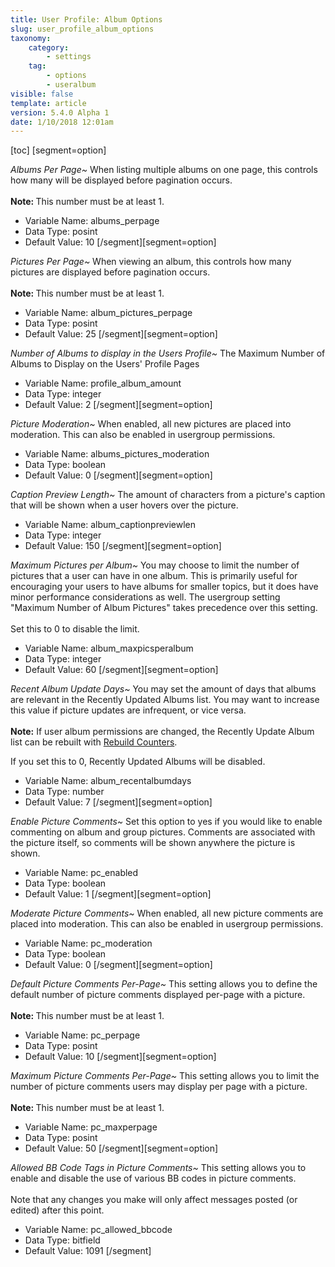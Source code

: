 ```yaml
---
title: User Profile: Album Options
slug: user_profile_album_options
taxonomy:
    category:
        - settings
    tag:
        - options
        - useralbum
visible: false
template: article
version: 5.4.0 Alpha 1
date: 1/10/2018 12:01am
---
```


[toc]
[segment=option]

*Albums Per Page~*
When listing multiple albums on one page, this controls how many will be displayed before pagination occurs.<br />
<br />
<b>Note: </b>This number must be at least 1.



- Variable Name: albums_perpage
- Data Type: posint
- Default Value: 10
[/segment][segment=option]

*Pictures Per Page~*
When viewing an album, this controls how many pictures are displayed before pagination occurs.<br />
<br />
<b>Note: </b>This number must be at least 1.



- Variable Name: album_pictures_perpage
- Data Type: posint
- Default Value: 25
[/segment][segment=option]

*Number of Albums to display in the Users Profile~*
The Maximum Number of Albums to Display on the Users' Profile Pages



- Variable Name: profile_album_amount
- Data Type: integer
- Default Value: 2
[/segment][segment=option]

*Picture Moderation~*
When enabled, all new pictures are placed into moderation. This can also be enabled in usergroup permissions.



- Variable Name: albums_pictures_moderation
- Data Type: boolean
- Default Value: 0
[/segment][segment=option]

*Caption Preview Length~*
The amount of characters from a picture's caption that will be shown when a user hovers over the picture.



- Variable Name: album_captionpreviewlen
- Data Type: integer
- Default Value: 150
[/segment][segment=option]

*Maximum Pictures per Album~*
You may choose to limit the number of pictures that a user can have in one album. This is primarily useful for encouraging your users to have albums for smaller topics, but it does have minor performance considerations as well. The usergroup setting "Maximum Number of Album Pictures" takes precedence over this setting.<br />
<br />
Set this to 0 to disable the limit.



- Variable Name: album_maxpicsperalbum
- Data Type: integer
- Default Value: 60
[/segment][segment=option]

*Recent Album Update Days~*
You may set the amount of days that albums are relevant in the Recently Updated Albums list.  You may want to increase this value if picture updates are infrequent, or vice versa.<br /><br /><strong>Note:</strong> If user album permissions are changed, the Recently Update Album list can be rebuilt with <a href="admincp/misc.php?do=chooser">Rebuild Counters</a>.

If you set this to 0, Recently Updated Albums will be disabled.



- Variable Name: album_recentalbumdays
- Data Type: number
- Default Value: 7
[/segment][segment=option]

*Enable Picture Comments~*
Set this option to yes if you would like to enable commenting on album and group pictures. Comments are associated with the picture itself, so comments will be shown anywhere the picture is shown.



- Variable Name: pc_enabled
- Data Type: boolean
- Default Value: 1
[/segment][segment=option]

*Moderate Picture Comments~*
When enabled, all new picture comments are placed into moderation. This can also be enabled in usergroup permissions.



- Variable Name: pc_moderation
- Data Type: boolean
- Default Value: 0
[/segment][segment=option]

*Default Picture Comments Per-Page~*
This setting allows you to define the default number of picture comments displayed per-page with a picture.<br />
<br />
<b>Note: </b>This number must be at least 1.



- Variable Name: pc_perpage
- Data Type: posint
- Default Value: 10
[/segment][segment=option]

*Maximum Picture Comments Per-Page~*
This setting allows you to limit the number of picture comments users may display per page with a picture.<br />
<br />
<b>Note: </b>This number must be at least 1.



- Variable Name: pc_maxperpage
- Data Type: posint
- Default Value: 50
[/segment][segment=option]

*Allowed BB Code Tags in Picture Comments~*
This setting allows you to enable and disable  the use of various BB codes in picture comments.<br />
<br />
Note that any changes you make will only affect messages posted (or edited) after this point.



- Variable Name: pc_allowed_bbcode
- Data Type: bitfield
- Default Value: 1091
[/segment]